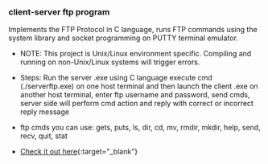 ### client-server ftp program 

Implements the FTP Protocol in C language, runs FTP commands using the system library and socket programming on PUTTY terminal emulator.

- NOTE: This project is Unix/Linux environment specific. Compiling and running on non-Unix/Linux systems will trigger errors.

- Steps: Run the server .exe using C language execute cmd (./serverftp.exe) on one host terminal and then launch the client .exe on another host terminal, enter ftp username and password, send cmds, server side will perform cmd action and reply with correct or incorrect reply message  

- ftp cmds you can use: gets, puts, ls, dir, cd, mv, rmdir, mkdir, help, send, recv, quit, stat 

- [Check it out here](https://brianperel.github.io/project4.htm){:target="_blank"}
